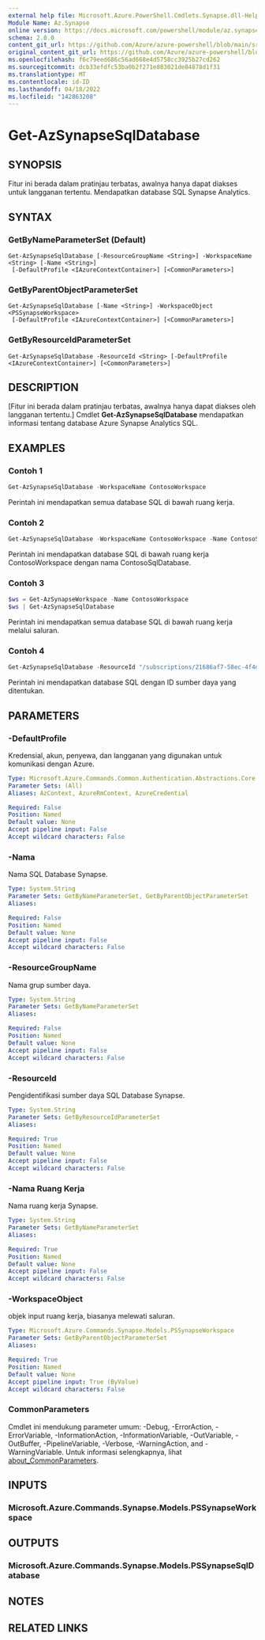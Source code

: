 ```yaml
---
external help file: Microsoft.Azure.PowerShell.Cmdlets.Synapse.dll-Help.xml
Module Name: Az.Synapse
online version: https://docs.microsoft.com/powershell/module/az.synapse/get-azsynapsesqldatabase
schema: 2.0.0
content_git_url: https://github.com/Azure/azure-powershell/blob/main/src/Synapse/Synapse/help/Get-AzSynapseSqlDatabase.md
original_content_git_url: https://github.com/Azure/azure-powershell/blob/main/src/Synapse/Synapse/help/Get-AzSynapseSqlDatabase.md
ms.openlocfilehash: f6c79eed686c56ad668e4d5758cc3925b27cd262
ms.sourcegitcommit: dcb33efdfc53ba0b2f271e883021de84878d1f31
ms.translationtype: MT
ms.contentlocale: id-ID
ms.lasthandoff: 04/18/2022
ms.locfileid: "142863208"
---
```

# Get-AzSynapseSqlDatabase

## SYNOPSIS
Fitur ini berada dalam pratinjau terbatas, awalnya hanya dapat diakses untuk langganan tertentu. Mendapatkan database SQL Synapse Analytics.

## SYNTAX

### GetByNameParameterSet (Default)
```
Get-AzSynapseSqlDatabase [-ResourceGroupName <String>] -WorkspaceName <String> [-Name <String>]
 [-DefaultProfile <IAzureContextContainer>] [<CommonParameters>]
```

### GetByParentObjectParameterSet
```
Get-AzSynapseSqlDatabase [-Name <String>] -WorkspaceObject <PSSynapseWorkspace>
 [-DefaultProfile <IAzureContextContainer>] [<CommonParameters>]
```

### GetByResourceIdParameterSet
```
Get-AzSynapseSqlDatabase -ResourceId <String> [-DefaultProfile <IAzureContextContainer>] [<CommonParameters>]
```

## DESCRIPTION
[Fitur ini berada dalam pratinjau terbatas, awalnya hanya dapat diakses oleh langganan tertentu.] Cmdlet **Get-AzSynapseSqlDatabase** mendapatkan informasi tentang database Azure Synapse Analytics SQL.

## EXAMPLES

### Contoh 1
```powershell
Get-AzSynapseSqlDatabase -WorkspaceName ContosoWorkspace
```

Perintah ini mendapatkan semua database SQL di bawah ruang kerja.

### Contoh 2
```powershell
Get-AzSynapseSqlDatabase -WorkspaceName ContosoWorkspace -Name ContosoSqlDatabase
```

Perintah ini mendapatkan database SQL di bawah ruang kerja ContosoWorkspace dengan nama ContosoSqlDatabase.

### Contoh 3
```powershell
$ws = Get-AzSynapseWorkspace -Name ContosoWorkspace
$ws | Get-AzSynapseSqlDatabase
```

Perintah ini mendapatkan semua database SQL di bawah ruang kerja melalui saluran.

### Contoh 4
```powershell
Get-AzSynapseSqlDatabase -ResourceId "/subscriptions/21686af7-58ec-4f4d-9c68-f431f4db4edd/resourceGroups/ContosoResourceGroup/providers/Microsoft.Synapse/workspaces/ContosoWorkspace/sqlDatabases/ContosoSqlDatabase"
```

Perintah ini mendapatkan database SQL dengan ID sumber daya yang ditentukan.

## PARAMETERS

### -DefaultProfile
Kredensial, akun, penyewa, dan langganan yang digunakan untuk komunikasi dengan Azure.

```yaml
Type: Microsoft.Azure.Commands.Common.Authentication.Abstractions.Core.IAzureContextContainer
Parameter Sets: (All)
Aliases: AzContext, AzureRmContext, AzureCredential

Required: False
Position: Named
Default value: None
Accept pipeline input: False
Accept wildcard characters: False
```

### -Nama
Nama SQL Database Synapse.

```yaml
Type: System.String
Parameter Sets: GetByNameParameterSet, GetByParentObjectParameterSet
Aliases:

Required: False
Position: Named
Default value: None
Accept pipeline input: False
Accept wildcard characters: False
```

### -ResourceGroupName
Nama grup sumber daya.

```yaml
Type: System.String
Parameter Sets: GetByNameParameterSet
Aliases:

Required: False
Position: Named
Default value: None
Accept pipeline input: False
Accept wildcard characters: False
```

### -ResourceId
Pengidentifikasi sumber daya SQL Database Synapse.

```yaml
Type: System.String
Parameter Sets: GetByResourceIdParameterSet
Aliases:

Required: True
Position: Named
Default value: None
Accept pipeline input: False
Accept wildcard characters: False
```

### -Nama Ruang Kerja
Nama ruang kerja Synapse.

```yaml
Type: System.String
Parameter Sets: GetByNameParameterSet
Aliases:

Required: True
Position: Named
Default value: None
Accept pipeline input: False
Accept wildcard characters: False
```

### -WorkspaceObject
objek input ruang kerja, biasanya melewati saluran.

```yaml
Type: Microsoft.Azure.Commands.Synapse.Models.PSSynapseWorkspace
Parameter Sets: GetByParentObjectParameterSet
Aliases:

Required: True
Position: Named
Default value: None
Accept pipeline input: True (ByValue)
Accept wildcard characters: False
```

### CommonParameters
Cmdlet ini mendukung parameter umum: -Debug, -ErrorAction, -ErrorVariable, -InformationAction, -InformationVariable, -OutVariable, -OutBuffer, -PipelineVariable, -Verbose, -WarningAction, and -WarningVariable. Untuk informasi selengkapnya, lihat [about_CommonParameters](http://go.microsoft.com/fwlink/?LinkID=113216).

## INPUTS

### Microsoft.Azure.Commands.Synapse.Models.PSSynapseWorkspace

## OUTPUTS

### Microsoft.Azure.Commands.Synapse.Models.PSSynapseSqlDatabase

## NOTES

## RELATED LINKS
